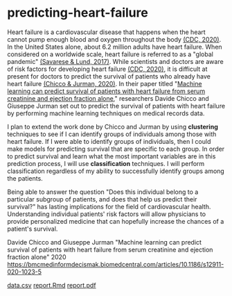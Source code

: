 # predicting-heart-failure

Heart failure is a cardiovascular disease that happens when the heart cannot pump enough blood and oxygen throughout the body [(CDC, 2020)](https://www.cdc.gov/heartdisease/heart_failure.htm).  In the United States alone, about 6.2 million adults have heart failure. When considered on a worldwide scale, heart failure is referred to as a "global pandemic" [(Savarese & Lund, 2017)](https://www.ncbi.nlm.nih.gov/pmc/articles/PMC5494150/).  While scientists and doctors are aware of risk factors for developing heart failure [(CDC, 2020)](https://www.cdc.gov/heartdisease/heart_failure.htm), it is difficult at present for doctors to predict the survival of patients who already have heart failure [(Chicco & Jurman, 2020)](https://bmcmedinformdecismak.biomedcentral.com/articles/10.1186/s12911-020-1023-5).  In their paper titled "[Machine learning can predict survival of patients with heart failure from serum creatinine and ejection fraction alone](https://bmcmedinformdecismak.biomedcentral.com/articles/10.1186/s12911-020-1023-5)," researchers Davide Chicco and Giuseppe Jurman set out to predict the survival of patients with heart failure by performing machine learning techniques on medical records data.

I plan to extend the work done by Chicco and Jurman by using **clustering** techniques to see if I can identify groups of individuals among those with heart failure.  If I were able to identify groups of individuals, then I could make models for predicting survival that are specific to each group.  In order to predict survival and learn what the most important variables are in this prediction process, I will use **classification** techniques.  I will perform classification regardless of my ability to successfully identify groups among the patients.  

Being able to answer the question "Does this individual belong to a particular subgroup of patients, and does that help us predict their survival?" has lasting implications for the field of cardiovascular health.  Understanding individual patients' risk factors will allow physicians to provide personalized medicine that can hopefully increase the chances of a patient's survival. 

Davide Chicco and Giuseppe Jurman
"Machine learning can predict survival of patients with heart failure from serum creatinine and ejection fraction alone"
2020
https://bmcmedinformdecismak.biomedcentral.com/articles/10.1186/s12911-020-1023-5

[data.csv](https://github.com/nfrontero20/predicting-heart-failure/blob/master/data.csv)
[report.Rmd](https://github.com/nfrontero20/predicting-heart-failure/blob/master/report.Rmd)
[report.pdf](https://github.com/nfrontero20/predicting-heart-failure/blob/master/report.pdf)
